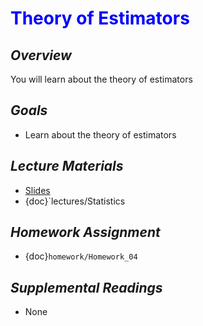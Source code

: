 # <span style="color: blue;"><b>Theory of Estimators</b></span>

## *Overview*
You will learn about the theory of estimators

## *Goals*
* Learn about the theory of estimators

## *Lecture Materials*
* [Slides](https://docs.google.com/presentation/d/1El5ZPCZU_J45VfFUg80DigBZ8jnC5xXrXVnpOSdx0KY/edit?usp=sharing)
* {doc}`lectures/Statistics

## *Homework Assignment*
* {doc}`homework/Homework_04`

## *Supplemental Readings*
* None
